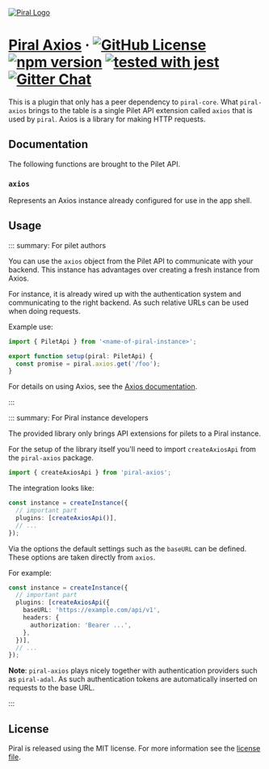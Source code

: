 [![Piral Logo](https://github.com/smapiot/piral/raw/master/docs/assets/logo.png)](https://piral.io)

# [Piral Axios](https://piral.io) &middot; [![GitHub License](https://img.shields.io/badge/license-MIT-blue.svg)](https://github.com/smapiot/piral/blob/master/LICENSE) [![npm version](https://img.shields.io/npm/v/piral-axios.svg?style=flat)](https://www.npmjs.com/package/piral-axios) [![tested with jest](https://img.shields.io/badge/tested_with-jest-99424f.svg)](https://jestjs.io) [![Gitter Chat](https://badges.gitter.im/gitterHQ/gitter.png)](https://gitter.im/piral-io/community)

This is a plugin that only has a peer dependency to `piral-core`. What `piral-axios` brings to the table is a single Pilet API extension called `axios` that is used by `piral`. Axios is a library for making HTTP requests.

## Documentation

The following functions are brought to the Pilet API.

### `axios`

Represents an Axios instance already configured for use in the app shell.

## Usage

::: summary: For pilet authors

You can use the `axios` object from the Pilet API to communicate with your backend. This instance has advantages over creating a fresh instance from Axios.

For instance, it is already wired up with the authentication system and communicating to the right backend. As such relative URLs can be used when doing requests.

Example use:

```ts
import { PiletApi } from '<name-of-piral-instance>';

export function setup(piral: PiletApi) {
  const promise = piral.axios.get('/foo');
}
```

For details on using Axios, see the [Axios documentation](https://github.com/axios/axios#axios-api).

:::

::: summary: For Piral instance developers

The provided library only brings API extensions for pilets to a Piral instance.

For the setup of the library itself you'll need to import `createAxiosApi` from the `piral-axios` package.

```ts
import { createAxiosApi } from 'piral-axios';
```

The integration looks like:

```ts
const instance = createInstance({
  // important part
  plugins: [createAxiosApi()],
  // ...
});
```

Via the options the default settings such as the `baseURL` can be defined. These options are taken directly from `axios`.

For example:

```ts
const instance = createInstance({
  // important part
  plugins: [createAxiosApi({
    baseURL: 'https://example.com/api/v1',
    headers: {
      authorization: 'Bearer ...',
    },
  })],
  // ...
});
```

**Note**: `piral-axios` plays nicely together with authentication providers such as `piral-adal`. As such authentication tokens are automatically inserted on requests to the base URL.

:::

## License

Piral is released using the MIT license. For more information see the [license file](./LICENSE).
